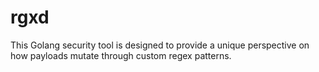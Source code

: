 # rgxd
This Golang security tool is designed to provide a unique perspective on how payloads mutate through custom regex patterns.
